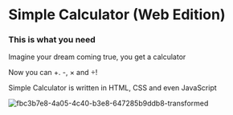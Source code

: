 # Simple Calculator (Web Edition)

### This is what you need

Imagine your dream coming true, you get a calculator

Now you can +. -, × and ÷!

Simple Calculator is written in HTML, CSS and even JavaScript

![fbc3b7e8-4a05-4c40-b3e8-647285b9ddb8-transformed](https://github.com/user-attachments/assets/18b77a31-04f2-43d2-b94a-20e07f58280b)
